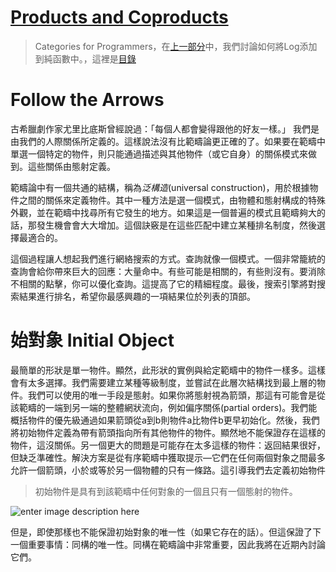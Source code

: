 # [Products and Coproducts](https://bartoszmilewski.com/2015/01/07/products-and-coproducts/)

> Categories for Programmers，在[上一部分](https://github.com/qwas368/articles/blob/master/Category%20Theory%20for%20Programmers/1.4%20Kleisli%20Categories.md)中，我們討論如何將Log添加到純函數中。，這裡是[目錄](https://github.com/qwas368/articles/blob/master/Category%20Theory%20for%20Programmers/Table%20of%20Contents.md)

# Follow the Arrows

古希臘劇作家尤里比底斯曾經說過：「每個人都會變得跟他的好友一樣。」 我們是由我們的人際關係所定義的。這樣說法沒有比範疇論更正確的了。如果要在範疇中單選一個特定的物件，則只能通過描述與其他物件（或它自身）的關係模式來做到。這些關係由態射定義。

範疇論中有一個共通的結構，稱為*泛構造*(universal construction)，用於根據物件之間的關係來定義物件。其中一種方法是選一個模式，由物體和態射構成的特殊外觀，並在範疇中找尋所有它發生的地方。如果這是一個普遍的模式且範疇夠大的話，那發生機會會大大增加。這個訣竅是在這些匹配中建立某種排名制度，然後選擇最適合的。

這個過程讓人想起我們進行網絡搜索的方式。查詢就像一個模式。一個非常籠統的查詢會給你帶來巨大的回應：大量命中。有些可能是相關的，有些則沒有。要消除不相關的點擊，你可以優化查詢。這提高了它的精細程度。最後，搜索引擎將對搜索結果進行排名，希望你最感興趣的一項結果位於列表的頂部。

# 始對象 Initial Object

最簡單的形狀是單一物件。顯然，此形狀的實例與給定範疇中的物件一樣多。這樣會有太多選擇。我們需要建立某種等級制度，並嘗試在此層次結構找到最上層的物件。我們可以使用的唯一手段是態射。如果你將態射視為箭頭，那這有可能會是從該範疇的一端到另一端的整體網狀流向，例如偏序關係(partial orders)。我們能概括物件的優先級通過如果箭頭從a到b則物件a比物件b更早初始化。然後，我們將初始物件定義為帶有箭頭指向所有其他物件的物件。顯然地不能保證存在這樣的物件，這沒關係。另一個更大的問題是可能存在太多這樣的物件：返回結果很好，但缺乏準確性。解決方案是從有序範疇中獲取提示—它們在任何兩個對象之間最多允許一個箭頭，小於或等於另一個物體的只有一條路。這引導我們去定義初始物件

> 初始物件是具有到該範疇中任何對象的一個且只有一個態射的物件。

![enter image description here](https://i.imgur.com/CoZxppw.png)

但是，即使那樣也不能保證初始對象的唯一性（如果它存在的話）。但這保證了下一個重要事情：同構的唯一性。同構在範疇論中非常重要，因此我將在近期內討論它們。
<!--stackedit_data:
eyJoaXN0b3J5IjpbLTY2MzIyNzc3OCwtNjQ4MTQ5OTU2LC0xNT
c0Nzk5NDI5LDYwOTE0MTM4LDE0NDYyNTA5NzEsMjA5OTY0NTM0
MF19
-->